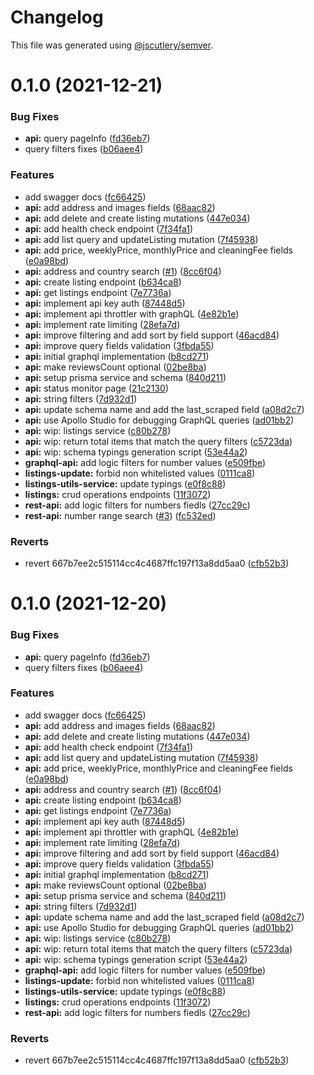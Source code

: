 # Changelog

This file was generated using [@jscutlery/semver](https://github.com/jscutlery/semver).

# 0.1.0 (2021-12-21)


### Bug Fixes

* **api:** query pageInfo ([fd36eb7](https://github.com/EikerYejan/airbnb-clone/commit/fd36eb7a350a1c606ce49095be010adb26a9a43c))
* query filters fixes ([b06aee4](https://github.com/EikerYejan/airbnb-clone/commit/b06aee464fb4fe1394de3cffc57142f7d1584dc8))


### Features

* add swagger docs ([fc66425](https://github.com/EikerYejan/airbnb-clone/commit/fc66425864337a54b8ea6bc8aeae3dcbd82f6a97))
* **api:** add address and images fields ([68aac82](https://github.com/EikerYejan/airbnb-clone/commit/68aac82ab8e118bbea4990cebf89eb66b6e2118b))
* **api:** add delete and create listing mutations ([447e034](https://github.com/EikerYejan/airbnb-clone/commit/447e0349904af91db728ca91a4ff6bbd42b2f5a3))
* **api:** add health check endpoint ([7f34fa1](https://github.com/EikerYejan/airbnb-clone/commit/7f34fa1cc59957c614153bcce80cff0ed2e6c625))
* **api:** add list query and updateListing mutation ([7f45938](https://github.com/EikerYejan/airbnb-clone/commit/7f4593800df8fa1737f233f59cedc8582b1e403a))
* **api:** add price, weeklyPrice, monthlyPrice and cleaningFee fields ([e0a98bd](https://github.com/EikerYejan/airbnb-clone/commit/e0a98bdf3609d7807933149b8d4cb808483f7a23))
* **api:** address and country search ([#1](https://github.com/EikerYejan/airbnb-clone/issues/1)) ([8cc6f04](https://github.com/EikerYejan/airbnb-clone/commit/8cc6f0493551472d736939020ebb9470de8c728f))
* **api:** create listing endpoint ([b634ca8](https://github.com/EikerYejan/airbnb-clone/commit/b634ca8138ea81cd3b87988930e915bcaa82fb14))
* **api:** get listings endpoint ([7e7736a](https://github.com/EikerYejan/airbnb-clone/commit/7e7736a8c319460a023dcaf4b9f788ac9fe26d25))
* **api:** implement api key auth ([87448d5](https://github.com/EikerYejan/airbnb-clone/commit/87448d53aa02ce4ebd6b4c26d9b299fd7bd034ec))
* **api:** implement api throttler with graphQL ([4e82b1e](https://github.com/EikerYejan/airbnb-clone/commit/4e82b1ec78403cfa130f59c69035ec36ec1c075c))
* **api:** implement rate limiting ([28efa7d](https://github.com/EikerYejan/airbnb-clone/commit/28efa7d7f6789c55ddddbdf145751278b0e597b1))
* **api:** improve filtering and add sort by field support ([46acd84](https://github.com/EikerYejan/airbnb-clone/commit/46acd8444f1ff3bb556a2e2e350f6e6d916305d3))
* **api:** improve query fields validation ([3fbda55](https://github.com/EikerYejan/airbnb-clone/commit/3fbda5551527fe7bcaad8daee0b9c32116569d08))
* **api:** initial graphql implementation ([b8cd271](https://github.com/EikerYejan/airbnb-clone/commit/b8cd271df2d42c824be1c9fb6811d337612a336f))
* **api:** make reviewsCount optional ([02be8ba](https://github.com/EikerYejan/airbnb-clone/commit/02be8bac4848cb66066772e8646fb76dc5bb7b35))
* **api:** setup prisma service and schema ([840d211](https://github.com/EikerYejan/airbnb-clone/commit/840d211c461d4f6a2ab61af702287c7be1f22417))
* **api:** status monitor page ([21c2130](https://github.com/EikerYejan/airbnb-clone/commit/21c2130b9878c808702143167d3e14391422c8af))
* **api:** string filters ([7d932d1](https://github.com/EikerYejan/airbnb-clone/commit/7d932d14497755385775e7d18e8a72ee96eb7532))
* **api:** update schema name and add the last_scraped field ([a08d2c7](https://github.com/EikerYejan/airbnb-clone/commit/a08d2c7e4345c6af0067905d9630ccc443866a24))
* **api:** use Apollo Studio for debugging GraphQL queries ([ad01bb2](https://github.com/EikerYejan/airbnb-clone/commit/ad01bb224255644e91204d9a6458615f4a5f7972))
* **api:** wip: listings service ([c80b278](https://github.com/EikerYejan/airbnb-clone/commit/c80b2787b0f141bc9ad7cd20d9ee40d4ead88c41))
* **api:** wip: return total items that match the query filters ([c5723da](https://github.com/EikerYejan/airbnb-clone/commit/c5723daa750db9bbac3a558fe049b02120023c69))
* **api:** wip: schema typings generation script ([53e44a2](https://github.com/EikerYejan/airbnb-clone/commit/53e44a2e3ccae0a4c4324f1c5e00b09683ce9d7b))
* **graphql-api:** add logic filters for number values ([e509fbe](https://github.com/EikerYejan/airbnb-clone/commit/e509fbee0b2782835db7406d0e92236fa7a500fa))
* **listings-update:** forbid non whitelisted values ([0111ca8](https://github.com/EikerYejan/airbnb-clone/commit/0111ca80713542044fdd3c07aaba08074c4a2d88))
* **listings-utils-service:** update typings ([e0f8c88](https://github.com/EikerYejan/airbnb-clone/commit/e0f8c8831bf263e8783f95bc9bd1861766403fe4))
* **listings:** crud operations endpoints ([11f3072](https://github.com/EikerYejan/airbnb-clone/commit/11f30722d9139eb1605087dd15bd9268798f432d))
* **rest-api:** add logic filters for numbers fiedls ([27cc29c](https://github.com/EikerYejan/airbnb-clone/commit/27cc29c0eaa9847422a1b43a52a0c2378b2086ac))
* **rest-api:** number range search ([#3](https://github.com/EikerYejan/airbnb-clone/issues/3)) ([fc532ed](https://github.com/EikerYejan/airbnb-clone/commit/fc532ed630f6c41b5c8344c6bc76f7f4930446bb))


### Reverts

* revert 667b7ee2c515114cc4c4687ffc197f13a8dd5aa0 ([cfb52b3](https://github.com/EikerYejan/airbnb-clone/commit/cfb52b3644afd7f1dea8c4d67ed9daf4121eb784))



# 0.1.0 (2021-12-20)


### Bug Fixes

* **api:** query pageInfo ([fd36eb7](https://github.com/EikerYejan/airbnb-clone/commit/fd36eb7a350a1c606ce49095be010adb26a9a43c))
* query filters fixes ([b06aee4](https://github.com/EikerYejan/airbnb-clone/commit/b06aee464fb4fe1394de3cffc57142f7d1584dc8))


### Features

* add swagger docs ([fc66425](https://github.com/EikerYejan/airbnb-clone/commit/fc66425864337a54b8ea6bc8aeae3dcbd82f6a97))
* **api:** add address and images fields ([68aac82](https://github.com/EikerYejan/airbnb-clone/commit/68aac82ab8e118bbea4990cebf89eb66b6e2118b))
* **api:** add delete and create listing mutations ([447e034](https://github.com/EikerYejan/airbnb-clone/commit/447e0349904af91db728ca91a4ff6bbd42b2f5a3))
* **api:** add health check endpoint ([7f34fa1](https://github.com/EikerYejan/airbnb-clone/commit/7f34fa1cc59957c614153bcce80cff0ed2e6c625))
* **api:** add list query and updateListing mutation ([7f45938](https://github.com/EikerYejan/airbnb-clone/commit/7f4593800df8fa1737f233f59cedc8582b1e403a))
* **api:** add price, weeklyPrice, monthlyPrice and cleaningFee fields ([e0a98bd](https://github.com/EikerYejan/airbnb-clone/commit/e0a98bdf3609d7807933149b8d4cb808483f7a23))
* **api:** address and country search ([#1](https://github.com/EikerYejan/airbnb-clone/issues/1)) ([8cc6f04](https://github.com/EikerYejan/airbnb-clone/commit/8cc6f0493551472d736939020ebb9470de8c728f))
* **api:** create listing endpoint ([b634ca8](https://github.com/EikerYejan/airbnb-clone/commit/b634ca8138ea81cd3b87988930e915bcaa82fb14))
* **api:** get listings endpoint ([7e7736a](https://github.com/EikerYejan/airbnb-clone/commit/7e7736a8c319460a023dcaf4b9f788ac9fe26d25))
* **api:** implement api key auth ([87448d5](https://github.com/EikerYejan/airbnb-clone/commit/87448d53aa02ce4ebd6b4c26d9b299fd7bd034ec))
* **api:** implement api throttler with graphQL ([4e82b1e](https://github.com/EikerYejan/airbnb-clone/commit/4e82b1ec78403cfa130f59c69035ec36ec1c075c))
* **api:** implement rate limiting ([28efa7d](https://github.com/EikerYejan/airbnb-clone/commit/28efa7d7f6789c55ddddbdf145751278b0e597b1))
* **api:** improve filtering and add sort by field support ([46acd84](https://github.com/EikerYejan/airbnb-clone/commit/46acd8444f1ff3bb556a2e2e350f6e6d916305d3))
* **api:** improve query fields validation ([3fbda55](https://github.com/EikerYejan/airbnb-clone/commit/3fbda5551527fe7bcaad8daee0b9c32116569d08))
* **api:** initial graphql implementation ([b8cd271](https://github.com/EikerYejan/airbnb-clone/commit/b8cd271df2d42c824be1c9fb6811d337612a336f))
* **api:** make reviewsCount optional ([02be8ba](https://github.com/EikerYejan/airbnb-clone/commit/02be8bac4848cb66066772e8646fb76dc5bb7b35))
* **api:** setup prisma service and schema ([840d211](https://github.com/EikerYejan/airbnb-clone/commit/840d211c461d4f6a2ab61af702287c7be1f22417))
* **api:** string filters ([7d932d1](https://github.com/EikerYejan/airbnb-clone/commit/7d932d14497755385775e7d18e8a72ee96eb7532))
* **api:** update schema name and add the last_scraped field ([a08d2c7](https://github.com/EikerYejan/airbnb-clone/commit/a08d2c7e4345c6af0067905d9630ccc443866a24))
* **api:** use Apollo Studio for debugging GraphQL queries ([ad01bb2](https://github.com/EikerYejan/airbnb-clone/commit/ad01bb224255644e91204d9a6458615f4a5f7972))
* **api:** wip: listings service ([c80b278](https://github.com/EikerYejan/airbnb-clone/commit/c80b2787b0f141bc9ad7cd20d9ee40d4ead88c41))
* **api:** wip: return total items that match the query filters ([c5723da](https://github.com/EikerYejan/airbnb-clone/commit/c5723daa750db9bbac3a558fe049b02120023c69))
* **api:** wip: schema typings generation script ([53e44a2](https://github.com/EikerYejan/airbnb-clone/commit/53e44a2e3ccae0a4c4324f1c5e00b09683ce9d7b))
* **graphql-api:** add logic filters for number values ([e509fbe](https://github.com/EikerYejan/airbnb-clone/commit/e509fbee0b2782835db7406d0e92236fa7a500fa))
* **listings-update:** forbid non whitelisted values ([0111ca8](https://github.com/EikerYejan/airbnb-clone/commit/0111ca80713542044fdd3c07aaba08074c4a2d88))
* **listings-utils-service:** update typings ([e0f8c88](https://github.com/EikerYejan/airbnb-clone/commit/e0f8c8831bf263e8783f95bc9bd1861766403fe4))
* **listings:** crud operations endpoints ([11f3072](https://github.com/EikerYejan/airbnb-clone/commit/11f30722d9139eb1605087dd15bd9268798f432d))
* **rest-api:** add logic filters for numbers fiedls ([27cc29c](https://github.com/EikerYejan/airbnb-clone/commit/27cc29c0eaa9847422a1b43a52a0c2378b2086ac))


### Reverts

* revert 667b7ee2c515114cc4c4687ffc197f13a8dd5aa0 ([cfb52b3](https://github.com/EikerYejan/airbnb-clone/commit/cfb52b3644afd7f1dea8c4d67ed9daf4121eb784))
